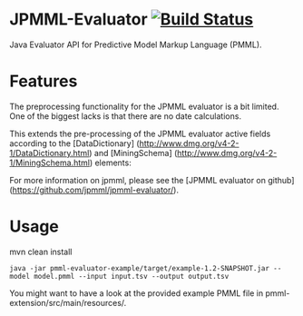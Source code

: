 JPMML-Evaluator [![Build Status](https://travis-ci.org/jpmml/jpmml-evaluator.png?branch=master)](https://travis-ci.org/jpmml/jpmml-evaluator)
===============

Java Evaluator API for Predictive Model Markup Language (PMML).

# Features

The preprocessing functionality for the JPMML evaluator is a bit limited. One of the biggest lacks is that there are no date calculations. 

This extends the pre-processing of the JPMML evaluator active fields according to the [DataDictionary] (http://www.dmg.org/v4-2-1/DataDictionary.html) and [MiningSchema] (http://www.dmg.org/v4-2-1/MiningSchema.html) elements:

For more information on jpmml, please see the [JPMML evaluator on github] (https://github.com/jpmml/jpmml-evaluator/).

# Usage
mvn clean install

```
java -jar pmml-evaluator-example/target/example-1.2-SNAPSHOT.jar --model model.pmml --input input.tsv --output output.tsv
```

You might want to have a look at the provided example PMML file in pmml-extension/src/main/resources/. 
